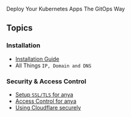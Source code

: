 Deploy Your Kubernetes Apps The GitOps Way

## Topics

### Installation
* [Installation Guide](installation-guide.md)
* All Things `IP, Domain and DNS`


### Security & Access Control
* [Setup `SSL/TLS` for anya](TLS_HTTPS.md)
* [Access Control for anya](access_control.md)
* [Using Cloudflare securely](cloudflare.md)
